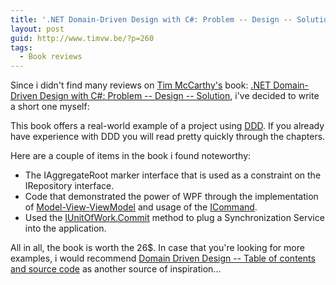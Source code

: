 ```yaml
---
title: '.NET Domain-Driven Design with C#: Problem -- Design -- Solution'
layout: post
guid: http://www.timvw.be/?p=260
tags:
  - Book reviews
---
```

Since i didn't find many reviews on [Tim McCarthy's](http://blogs.interknowlogy.com/timmccarthy/) book: [.NET Domain-Driven Design with C#: Problem -- Design -- Solution](http://www.amazon.com/dp/0470147563?tag=timcsbl-20&camp=14573&creative=327641&linkCode=as1&creativeASIN=0470147563&adid=0G2QZKFS5TEKWFYAGKWG&), i've decided to write a short one myself:

This book offers a real-world example of a project using [DDD](http://en.wikipedia.org/wiki/Domain-driven_design). If you already have experience with DDD you will read pretty quickly through the chapters.

Here are a couple of items in the book i found noteworthy:

  * The IAggregateRoot marker interface that is used as a constraint on the IRepository<T> interface.
  * Code that demonstrated the power of WPF through the implementation of [Model-View-ViewModel](http://blogs.msdn.com/dancre/archive/2006/10/11/datamodel-view-viewmodel-pattern-series.aspx) and usage of the [ICommand](http://msdn.microsoft.com/en-us/library/system.windows.input.icommand.aspx).
  * Used the [IUnitOfWork.Commit](http://martinfowler.com/eaaCatalog/unitOfWork.html) method to plug a Synchronization Service into the application.

All in all, the book is worth the 26$. In case that you're looking for more examples, i would recommend [Domain Driven Design -- Table of contents and source code](http://www.goeleven.com/blog/entryDetail.aspx?entry=89) as another source of inspiration...